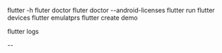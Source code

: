 flutter -h
fluter doctor
fluter doctor --android-licenses
flutter run
flutter devices
flutter emulatprs
flutter create demo

flutter logs

-- 